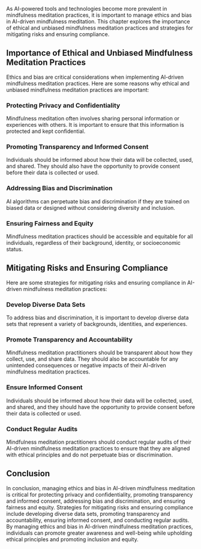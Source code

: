 
As AI-powered tools and technologies become more prevalent in mindfulness meditation practices, it is important to manage ethics and bias in AI-driven mindfulness meditation. This chapter explores the importance of ethical and unbiased mindfulness meditation practices and strategies for mitigating risks and ensuring compliance.

Importance of Ethical and Unbiased Mindfulness Meditation Practices
-------------------------------------------------------------------

Ethics and bias are critical considerations when implementing AI-driven mindfulness meditation practices. Here are some reasons why ethical and unbiased mindfulness meditation practices are important:

### Protecting Privacy and Confidentiality

Mindfulness meditation often involves sharing personal information or experiences with others. It is important to ensure that this information is protected and kept confidential.

### Promoting Transparency and Informed Consent

Individuals should be informed about how their data will be collected, used, and shared. They should also have the opportunity to provide consent before their data is collected or used.

### Addressing Bias and Discrimination

AI algorithms can perpetuate bias and discrimination if they are trained on biased data or designed without considering diversity and inclusion.

### Ensuring Fairness and Equity

Mindfulness meditation practices should be accessible and equitable for all individuals, regardless of their background, identity, or socioeconomic status.

Mitigating Risks and Ensuring Compliance
----------------------------------------

Here are some strategies for mitigating risks and ensuring compliance in AI-driven mindfulness meditation practices:

### Develop Diverse Data Sets

To address bias and discrimination, it is important to develop diverse data sets that represent a variety of backgrounds, identities, and experiences.

### Promote Transparency and Accountability

Mindfulness meditation practitioners should be transparent about how they collect, use, and share data. They should also be accountable for any unintended consequences or negative impacts of their AI-driven mindfulness meditation practices.

### Ensure Informed Consent

Individuals should be informed about how their data will be collected, used, and shared, and they should have the opportunity to provide consent before their data is collected or used.

### Conduct Regular Audits

Mindfulness meditation practitioners should conduct regular audits of their AI-driven mindfulness meditation practices to ensure that they are aligned with ethical principles and do not perpetuate bias or discrimination.

Conclusion
----------

In conclusion, managing ethics and bias in AI-driven mindfulness meditation is critical for protecting privacy and confidentiality, promoting transparency and informed consent, addressing bias and discrimination, and ensuring fairness and equity. Strategies for mitigating risks and ensuring compliance include developing diverse data sets, promoting transparency and accountability, ensuring informed consent, and conducting regular audits. By managing ethics and bias in AI-driven mindfulness meditation practices, individuals can promote greater awareness and well-being while upholding ethical principles and promoting inclusion and equity.
